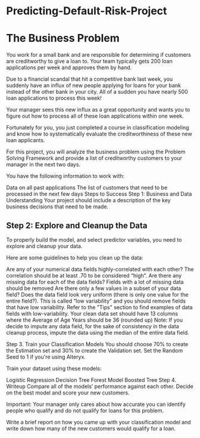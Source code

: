 # Predicting-Default-Risk-Project

<h1>The Business Problem </h1>

You work for a small bank and are responsible for determining if customers are creditworthy to give a loan to. Your team typically gets 200 loan applications per week and approves them by hand.

Due to a financial scandal that hit a competitive bank last week, you suddenly have an influx of new people applying for loans for your bank instead of the other bank in your city. All of a sudden you have nearly 500 loan applications to process this week!

Your manager sees this new influx as a great opportunity and wants you to figure out how to process all of these loan applications within one week.

Fortunately for you, you just completed a course in classification modeling and know how to systematically evaluate the creditworthiness of these new loan applicants.

For this project, you will analyze the business problem using the Problem Solving Framework and provide a list of creditworthy customers to your manager in the next two days.

You have the following information to work with:

Data on all past applications
The list of customers that need to be processed in the next few days
Steps to Success
Step 1: Business and Data Understanding
Your project should include a description of the key business decisions that need to be made.

<h2> Step 2: Explore and Cleanup the Data </h2>
To properly build the model, and select predictor variables, you need to explore and cleanup your data.

Here are some guidelines to help you clean up the data:

Are any of your numerical data fields highly-correlated with each other? The correlation should be at least .70 to be considered “high”.
Are there any missing data for each of the data fields? Fields with a lot of missing data should be removed
Are there only a few values in a subset of your data field? Does the data field look very uniform (there is only one value for the entire field?). This is called “low variability” and you should remove fields that have low variability. Refer to the "Tips" section to find examples of data fields with low-variability.
Your clean data set should have 13 columns where the Average of Age Years should be 36 (rounded up)
Note: If you decide to impute any data field, for the sake of consistency in the data cleanup process, impute the data using the median of the entire data field.

Step 3. Train your Classification Models
You should choose 70% to create the Estimation set and 30% to create the Validation set. Set the Random Seed to 1 if you're using Alteryx.

Train your dataset using these models:

Logistic Regression
Decision Tree
Forest Model
Boosted Tree
Step 4. Writeup
Compare all of the models’ performance against each other. Decide on the best model and score your new customers.

Important: Your manager only cares about how accurate you can identify people who qualify and do not qualify for loans for this problem.

Write a brief report on how you came up with your classification model and write down how many of the new customers would qualify for a loan.
